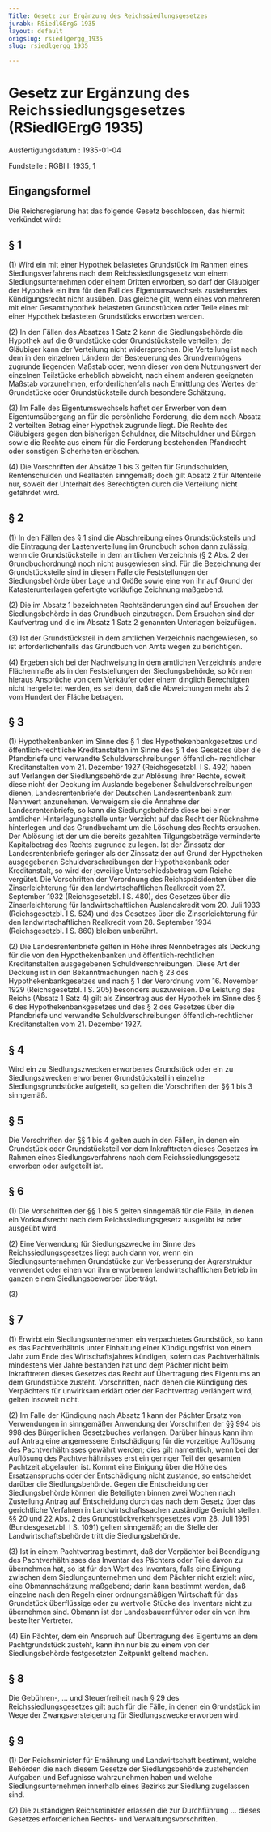 ```yaml
---
Title: Gesetz zur Ergänzung des Reichssiedlungsgesetzes
jurabk: RSiedlGErgG 1935
layout: default
origslug: rsiedlgergg_1935
slug: rsiedlgergg_1935

---
```


# Gesetz zur Ergänzung des Reichssiedlungsgesetzes (RSiedlGErgG 1935)

Ausfertigungsdatum
:   1935-01-04

Fundstelle
:   RGBl I: 1935, 1



## Eingangsformel

Die Reichsregierung hat das folgende Gesetz beschlossen, das hiermit
verkündet wird:


## § 1

(1) Wird ein mit einer Hypothek belastetes Grundstück im Rahmen eines
Siedlungsverfahrens nach dem Reichssiedlungsgesetz von einem
Siedlungsunternehmen oder einem Dritten erworben, so darf der
Gläubiger der Hypothek ein ihm für den Fall des Eigentumswechsels
zustehendes Kündigungsrecht nicht ausüben. Das gleiche gilt, wenn
eines von mehreren mit einer Gesamthypothek belasteten Grundstücken
oder Teile eines mit einer Hypothek belasteten Grundstücks erworben
werden.

(2) In den Fällen des Absatzes 1 Satz 2 kann die Siedlungsbehörde die
Hypothek auf die Grundstücke oder Grundstücksteile verteilen; der
Gläubiger kann der Verteilung nicht widersprechen. Die Verteilung ist
nach dem in den einzelnen Ländern der Besteuerung des Grundvermögens
zugrunde liegenden Maßstab oder, wenn dieser von dem Nutzungswert der
einzelnen Teilstücke erheblich abweicht, nach einem anderen geeigneten
Maßstab vorzunehmen, erforderlichenfalls nach Ermittlung des Wertes
der Grundstücke oder Grundstücksteile durch besondere Schätzung.

(3) Im Falle des Eigentumswechsels haftet der Erwerber von dem
Eigentumsübergang an für die persönliche Forderung, die dem nach
Absatz 2 verteilten Betrag einer Hypothek zugrunde liegt. Die Rechte
des Gläubigers gegen den bisherigen Schuldner, die Mitschuldner und
Bürgen sowie die Rechte aus einem für die Forderung bestehenden
Pfandrecht oder sonstigen Sicherheiten erlöschen.

(4) Die Vorschriften der Absätze 1 bis 3 gelten für Grundschulden,
Rentenschulden und Reallasten sinngemäß; doch gilt Absatz 2 für
Altenteile nur, soweit der Unterhalt des Berechtigten durch die
Verteilung nicht gefährdet wird.


## § 2

(1) In den Fällen des § 1 sind die Abschreibung eines Grundstücksteils
und die Eintragung der Lastenverteilung im Grundbuch schon dann
zulässig, wenn die Grundstücksteile in dem amtlichen Verzeichnis (§ 2
Abs. 2 der Grundbuchordnung) noch nicht ausgewiesen sind. Für die
Bezeichnung der Grundstücksteile sind in diesem Falle die
Feststellungen der Siedlungsbehörde über Lage und Größe sowie eine von
ihr auf Grund der Katasterunterlagen gefertigte vorläufige Zeichnung
maßgebend.

(2) Die im Absatz 1 bezeichneten Rechtsänderungen sind auf Ersuchen
der Siedlungsbehörde in das Grundbuch einzutragen. Dem Ersuchen sind
der Kaufvertrag und die im Absatz 1 Satz 2 genannten Unterlagen
beizufügen.

(3) Ist der Grundstücksteil in dem amtlichen Verzeichnis nachgewiesen,
so ist erforderlichenfalls das Grundbuch von Amts wegen zu
berichtigen.

(4) Ergeben sich bei der Nachweisung in dem amtlichen Verzeichnis
andere Flächenmaße als in den Feststellungen der Siedlungsbehörde, so
können hieraus Ansprüche von dem Verkäufer oder einem dinglich
Berechtigten nicht hergeleitet werden, es sei denn, daß die
Abweichungen mehr als 2 vom Hundert der Fläche betragen.


## § 3

(1) Hypothekenbanken im Sinne des § 1 des Hypothekenbankgesetzes und
öffentlich-rechtliche Kreditanstalten im Sinne des § 1 des Gesetzes
über die Pfandbriefe und verwandte Schuldverschreibungen öffentlich-
rechtlicher Kreditanstalten vom 21. Dezember 1927 (Reichsgesetzbl. I
S. 492) haben auf Verlangen der Siedlungsbehörde zur Ablösung ihrer
Rechte, soweit diese nicht der Deckung im Auslande begebener
Schuldverschreibungen dienen, Landesrentenbriefe der Deutschen
Landesrentenbank zum Nennwert anzunehmen. Verweigern sie die Annahme
der Landesrentenbriefe, so kann die Siedlungsbehörde diese bei einer
amtlichen Hinterlegungsstelle unter Verzicht auf das Recht der
Rücknahme hinterlegen und das Grundbuchamt um die Löschung des Rechts
ersuchen. Der Ablösung ist der um die bereits gezahlten
Tilgungsbeträge verminderte Kapitalbetrag des Rechts zugrunde zu
legen. Ist der Zinssatz der Landesrentenbriefe geringer als der
Zinssatz der auf Grund der Hypotheken ausgegebenen
Schuldverschreibungen der Hypothekenbank oder Kreditanstalt, so wird
der jeweilige Unterschiedsbetrag vom
Reiche vergütet. Die Vorschriften der Verordnung des Reichspräsidenten
über die Zinserleichterung für den landwirtschaftlichen Realkredit vom
27\. September 1932 (Reichsgesetzbl. I S. 480), des Gesetzes über die
Zinserleichterung für landwirtschaftlichen Auslandskredit vom 20. Juli
1933 (Reichsgesetzbl. I S. 524) und des Gesetzes über die
Zinserleichterung für den landwirtschaftlichen Realkredit vom 28.
September 1934 (Reichsgesetzbl. I S. 860) bleiben unberührt.

(2) Die Landesrentenbriefe gelten in Höhe ihres Nennbetrages als
Deckung für die von den Hypothekenbanken und öffentlich-rechtlichen
Kreditanstalten ausgegebenen Schuldverschreibungen. Diese Art der
Deckung ist in den Bekanntmachungen nach § 23 des
Hypothekenbankgesetzes und nach § 1 der Verordnung vom 16. November
1929 (Reichsgesetzbl. I S. 205) besonders auszuweisen. Die Leistung
des
Reichs (Absatz 1 Satz 4) gilt als Zinsertrag aus der Hypothek im Sinne
des § 6 des Hypothekenbankgesetzes und des § 2 des Gesetzes über die
Pfandbriefe und verwandte Schuldverschreibungen öffentlich-rechtlicher
Kreditanstalten vom 21. Dezember 1927.


## § 4

Wird ein zu Siedlungszwecken erworbenes Grundstück oder ein zu
Siedlungszwecken erworbener Grundstücksteil in einzelne
Siedlungsgrundstücke aufgeteilt, so gelten die Vorschriften der §§ 1
bis 3 sinngemäß.


## § 5

Die Vorschriften der §§ 1 bis 4 gelten auch in den Fällen, in denen
ein Grundstück oder Grundstücksteil vor dem Inkrafttreten dieses
Gesetzes im Rahmen eines Siedlungsverfahrens nach dem
Reichssiedlungsgesetz erworben oder aufgeteilt ist.


## § 6

(1) Die Vorschriften der §§ 1 bis 5 gelten sinngemäß für die Fälle, in
denen ein Vorkaufsrecht nach dem Reichssiedlungsgesetz ausgeübt ist
oder ausgeübt wird.

(2) Eine Verwendung für Siedlungszwecke im Sinne des
Reichssiedlungsgesetzes liegt auch dann vor, wenn ein
Siedlungsunternehmen Grundstücke zur Verbesserung der Agrarstruktur
verwendet oder einen von ihm erworbenen landwirtschaftlichen Betrieb
im ganzen einem Siedlungsbewerber überträgt.

(3)


## § 7

(1) Erwirbt ein Siedlungsunternehmen ein verpachtetes Grundstück, so
kann es das Pachtverhältnis unter Einhaltung einer Kündigungsfrist von
einem Jahr zum Ende des Wirtschaftsjahres kündigen, sofern das
Pachtverhältnis mindestens vier Jahre bestanden hat und dem Pächter
nicht beim Inkrafttreten dieses Gesetzes das Recht auf Übertragung des
Eigentums an dem Grundstücke zusteht. Vorschriften, nach denen die
Kündigung des Verpächters für unwirksam erklärt oder der Pachtvertrag
verlängert wird, gelten insoweit nicht.

(2) Im Falle der Kündigung nach Absatz 1 kann der Pächter Ersatz von
Verwendungen in sinngemäßer Anwendung der Vorschriften der §§ 994 bis
998 des Bürgerlichen Gesetzbuches verlangen. Darüber hinaus kann ihm
auf Antrag eine angemessene Entschädigung für die vorzeitige Auflösung
des Pachtverhältnisses gewährt werden; dies gilt namentlich, wenn bei
der Auflösung des Pachtverhältnisses erst ein geringer Teil der
gesamten Pachtzeit abgelaufen ist. Kommt eine Einigung über die Höhe
des Ersatzanspruchs oder der Entschädigung nicht zustande, so
entscheidet darüber die Siedlungsbehörde. Gegen die Entscheidung der
Siedlungsbehörde können die Beteiligten binnen zwei Wochen nach
Zustellung Antrag auf Entscheidung durch das nach dem Gesetz über das
gerichtliche Verfahren in Landwirtschaftssachen zuständige Gericht
stellen. §§ 20 und 22 Abs. 2 des Grundstückverkehrsgesetzes vom 28.
Juli 1961 (Bundesgesetzbl. I S. 1091) gelten sinngemäß; an die Stelle
der Landwirtschaftsbehörde tritt die Siedlungsbehörde.

(3) Ist in einem Pachtvertrag bestimmt, daß der Verpächter bei
Beendigung des Pachtverhältnisses das Inventar des Pächters oder Teile
davon zu übernehmen hat, so ist für den Wert des Inventars, falls eine
Einigung zwischen dem Siedlungsunternehmen und dem Pächter nicht
erzielt wird, eine Obmannschätzung maßgebend; darin kann bestimmt
werden, daß einzelne nach den Regeln einer ordnungsmäßigen Wirtschaft
für das Grundstück überflüssige oder zu wertvolle Stücke des Inventars
nicht zu übernehmen sind. Obmann ist der
Landesbauernführer oder ein von ihm bestellter Vertreter.

(4) Ein Pächter, dem ein Anspruch auf Übertragung des Eigentums an dem
Pachtgrundstück zusteht, kann ihn nur bis zu einem von der
Siedlungsbehörde festgesetzten Zeitpunkt geltend machen.


## § 8

Die Gebühren-, ... und Steuerfreiheit nach § 29 des
Reichssiedlungsgesetzes gilt auch für die Fälle, in denen ein
Grundstück im Wege der Zwangsversteigerung für Siedlungszwecke
erworben wird.


## § 9

(1) Der
Reichsminister für Ernährung und Landwirtschaft bestimmt, welche
Behörden die nach diesem Gesetze der Siedlungsbehörde zustehenden
Aufgaben und Befugnisse wahrzunehmen haben und welche
Siedlungsunternehmen innerhalb eines Bezirks zur Siedlung zugelassen
sind.

(2) Die zuständigen
Reichsminister erlassen die zur Durchführung ... dieses Gesetzes
erforderlichen Rechts- und Verwaltungsvorschriften.

